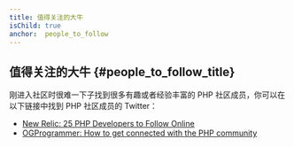 ```yaml
---
title: 值得关注的大牛
isChild: true
anchor:  people_to_follow
---
```


## 值得关注的大牛 {#people_to_follow_title}


刚进入社区时很难一下子找到很多有趣或者经验丰富的 PHP 社区成员，你可以在以下链接中找到 PHP 社区成员的 Twitter：

* [New Relic: 25 PHP Developers to Follow Online][php-developers-to-follow]
* [OGProgrammer: How to get connected with the PHP community][og-twitter-list]


[php-developers-to-follow]: https://blog.newrelic.com/2014/05/02/25-php-developers-follow-online/
[og-twitter-list]: https://www.ogprogrammer.com/2017/06/28/how-to-get-connected-with-the-php-community/


